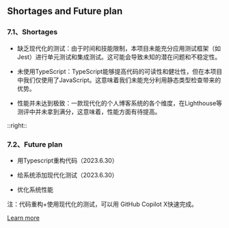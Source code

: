 ## Shortages and Future plan

### 7.1、Shortages

- 缺乏现代化的测试：由于时间和技能限制，本项目未能充分应用测试框架（如Jest）进行单元测试和集成测试。这可能会导致未知的潜在问题和不稳定性。

- 未使用TypeScript：TypeScript能够提高代码的可读性和健壮性，但在本项目中我们仅使用了JavaScript。这意味着我们未能充分利用静态类型检查带来的优势。

- 性能并未达到极致：一款现代化的个人博客系统的各个维度，在Lighthouse等测评中并未拿到满分，这意味着，性能方面有待提高。

::right::

### 7.2、Future plan

<div class="container mx-auto p-4">

- 用Typescript重构代码（2023.6.30）

- 给系统添加现代化测试（2023.6.30）

- 优化系统性能

注：代码重构+使用现代化的测试，可以用<logos-github-copilot /> GitHub Copilot X快速完成。

[Learn more](https://github.com/orgs/simple-is-awesome/projects/4)

</div>